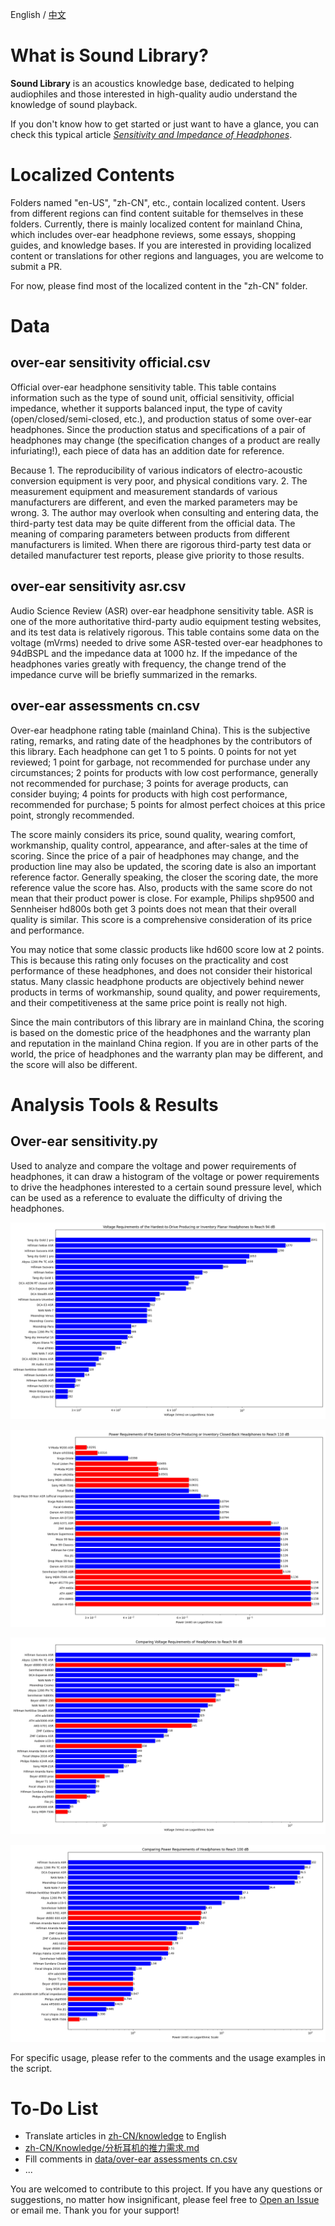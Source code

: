 English / [中文](./README%20zh-CN.md)

# What is Sound Library?

**Sound Library** is an acoustics knowledge base, dedicated to helping audiophiles and those interested in high-quality audio understand the knowledge of sound playback.

If you don't know how to get started or just want to have a glance, you can check this typical article [_Sensitivity and Impedance of Headphones_](./en-US/Knowledge/Sensitivity%20and%20Impedance%20of%20Headphones.md).

# Localized Contents

Folders named "en-US", "zh-CN", etc., contain localized content. Users from different regions can find content suitable for themselves in these folders. Currently, there is mainly localized content for mainland China, which includes over-ear headphone reviews, some essays, shopping guides, and knowledge bases. If you are interested in providing localized content or translations for other regions and languages, you are welcome to submit a PR.

For now, please find most of the localized content in the "zh-CN" folder.

# Data

## over-ear sensitivity official.csv

Official over-ear headphone sensitivity table. This table contains information such as the type of sound unit, official sensitivity, official impedance, whether it supports balanced input, the type of cavity (open/closed/semi-closed, etc.), and production status of some over-ear headphones. Since the production status and specifications of a pair of headphones may change (the specification changes of a product are really infuriating!), each piece of data has an addition date for reference.

Because 1. The reproducibility of various indicators of electro-acoustic conversion equipment is very poor, and physical conditions vary. 2. The measurement equipment and measurement standards of various manufacturers are different, and even the marked parameters may be wrong. 3. The author may overlook when consulting and entering data, the third-party test data may be quite different from the official data. The meaning of comparing parameters between products from different manufacturers is limited. When there are rigorous third-party test data or detailed manufacturer test reports, please give priority to those results.

## over-ear sensitivity asr.csv

Audio Science Review (ASR) over-ear headphone sensitivity table. ASR is one of the more authoritative third-party audio equipment testing websites, and its test data is relatively rigorous. This table contains some data on the voltage (mVrms) needed to drive some ASR-tested over-ear headphones to 94dBSPL and the impedance data at 1000 hz. If the impedance of the headphones varies greatly with frequency, the change trend of the impedance curve will be briefly summarized in the remarks.

## over-ear assessments cn.csv

Over-ear headphone rating table (mainland China). This is the subjective rating, remarks, and rating date of the headphones by the contributors of this library. Each headphone can get 1 to 5 points. 0 points for not yet reviewed; 1 point for garbage, not recommended for purchase under any circumstances; 2 points for products with low cost performance, generally not recommended for purchase; 3 points for average products, can consider buying; 4 points for products with high cost performance, recommended for purchase; 5 points for almost perfect choices at this price point, strongly recommended.

The score mainly considers its price, sound quality, wearing comfort, workmanship, quality control, appearance, and after-sales at the time of scoring. Since the price of a pair of headphones may change, and the production line may also be updated, the scoring date is also an important reference factor. Generally speaking, the closer the scoring date, the more reference value the score has. Also, products with the same score do not mean that their product power is close. For example, Philips shp9500 and Sennheiser hd800s both get 3 points does not mean that their overall quality is similar. This score is a comprehensive consideration of its price and performance.

You may notice that some classic products like hd600 score low at 2 points. This is because this rating only focuses on the practicality and cost performance of these headphones, and does not consider their historical status. Many classic headphone products are objectively behind newer products in terms of workmanship, sound quality, and power requirements, and their competitiveness at the same price point is really not high.

Since the main contributors of this library are in mainland China, the scoring is based on the domestic price of the headphones and the warranty plan and reputation in the mainland China region. If you are in other parts of the world, the price of headphones and the warranty plan may be different, and the score will also be different.

# Analysis Tools & Results

## Over-ear sensitivity.py

Used to analyze and compare the voltage and power requirements of headphones, it can draw a histogram of the voltage or power requirements to drive the headphones interested to a certain sound pressure level, which can be used as a reference to evaluate the difficulty of driving the headphones.

![Voltage Requirements of the Hardest-to-Drive Producing or Inventory Planar Headphones to Reach 94 dB](./analysis%20results/Voltage%20Requirements%20of%20the%20Hardest-to-Drive%20Producing%20or%20Inventory%20Planar%20Headphones%20to%20Reach%2094%20dB.png)

![Power Requirements of the Easiest-to-Drive Producing or Inventory Closed-Back Headphones to Reach 110 dB](./analysis%20results/Power%20Requirements%20of%20the%20Easiest-to-Drive%20Producing%20or%20Inventory%20Closed-Back%20Headphones%20to%20Reach%20110%20dB.png)

![Comparing Voltage Requirements of Headphones to Reach 94 dB](./analysis%20results/Comparing%20Voltage%20Requirements%20of%20Headphones%20to%20Reach%2094%20dB.png)

![Comparing Power Requirements of Headphones to Reach 100 dB](./analysis%20results/Comparing%20Power%20Requirements%20of%20Headphones%20to%20Reach%20100%20dB.png)

For specific usage, please refer to the comments and the usage examples in the script.

# To-Do List

- Translate articles in [zh-CN/knowledge](./zh-CN/Knowledge/) to English
- [zh-CN/Knowledge/分析耳机的推力需求.md](./zh-CN/Knowledge/分析耳机的推力需求.md)
- Fill comments in [data/over-ear assessments cn.csv](./data/over-ear%20assessments%20cn.csv)
- ...

You are welcomed to contribute to this project. If you have any questions or suggestions, no matter how insignificant, please feel free to [Open an Issue](https://github.com/Sha1rholder/Sound-Library/issues/new) or email me. Thank you for your support!
